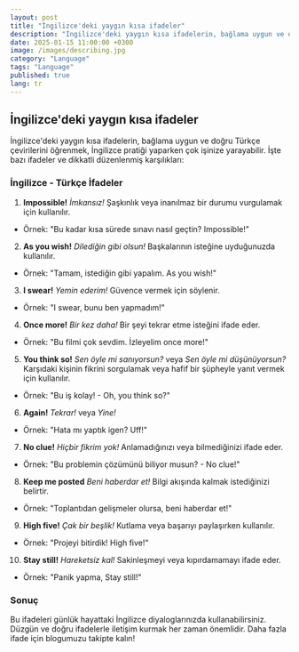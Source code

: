```yaml
---
layout: post
title: "İngilizce'deki yaygın kısa ifadeler"
description: "İngilizce'deki yaygın kısa ifadelerin, bağlama uygun ve doğru Türkçe çevirilerini öğrenmek, İngilizce pratiği yaparken çok işinize yarayabilir."
date: 2025-01-15 11:00:00 +0300
image: /images/describing.jpg
category: "Language"
tags: "Language"
published: true
lang: tr
---
```



## İngilizce'deki yaygın kısa ifadeler
 

İngilizce'deki yaygın kısa ifadelerin, bağlama uygun ve doğru Türkçe çevirilerini öğrenmek, İngilizce pratiği yaparken çok işinize yarayabilir. İşte bazı ifadeler ve dikkatli düzenlenmiş karşılıkları:



### **İngilizce - Türkçe İfadeler**

1. **Impossible!**
  *İmkansız!* 
  Şaşkınlık veya inanılmaz bir durumu vurgulamak için kullanılır. 
  - Örnek: "Bu kadar kısa sürede sınavı nasıl geçtin? Impossible!"

2. **As you wish!** 
  *Dilediğin gibi olsun!* 
  Başkalarının isteğine uyduğunuzda kullanılır. 
  - Örnek: "Tamam, istediğin gibi yapalım. As you wish!"

3. **I swear!** 
  *Yemin ederim!* 
  Güvence vermek için söylenir. 
  - Örnek: "I swear, bunu ben yapmadım!"

4. **Once more!** 
  *Bir kez daha!* 
  Bir şeyi tekrar etme isteğini ifade eder. 
  - Örnek: "Bu filmi çok sevdim. İzleyelim once more!"

5. **You think so!** 
  *Sen öyle mi sanıyorsun?* veya *Sen öyle mi düşünüyorsun?* 
  Karşıdaki kişinin fikrini sorgulamak veya hafif bir şüpheyle yanıt vermek için kullanılır. 
  - Örnek: "Bu iş kolay! - Oh, you think so?"

6. **Again!** 
  *Tekrar!* veya *Yine!* 
  - Örnek: "Hata mı yaptık igen? Uff!"

7. **No clue!** 
  *Hiçbir fikrim yok!* 
  Anlamadığınızı veya bilmediğinizi ifade eder. 
  - Örnek: "Bu problemin çözümünü biliyor musun? - No clue!"

8. **Keep me posted** 
  *Beni haberdar et!* 
  Bilgi akışında kalmak istediğinizi belirtir. 
  - Örnek: "Toplantıdan gelişmeler olursa, beni haberdar et!"

9. **High five!** 
  *Çak bir beşlik!* 
  Kutlama veya başarıyı paylaşırken kullanılır. 
  - Örnek: "Projeyi bitirdik! High five!"

10. **Stay still!** 
  *Hareketsiz kal!* 
  Sakinleşmeyi veya kıpırdamamayı ifade eder. 
  - Örnek: "Panik yapma, Stay still!"



### **Sonuç**
Bu ifadeleri günlük hayattaki İngilizce diyaloglarınızda kullanabilirsiniz. Düzgün ve doğru ifadelerle iletişim kurmak her zaman önemlidir. Daha fazla ifade için blogumuzu takipte kalın!

 
